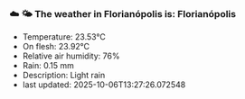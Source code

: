 ### ☁️ 🌤️  The weather in Florianópolis is: Florianópolis

- Temperature: 23.53°C
- On flesh: 23.92°C
- Relative air humidity: 76%
- Rain: 0.15 mm
- Description: Light rain
- last updated: 2025-10-06T13:27:26.072548
